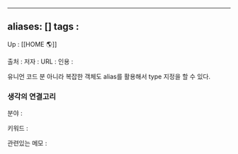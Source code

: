 
---
aliases: []
tags : 
---
Up : [[HOME 🌎]]

출처 :
저자 :
URL : 
인용 : 

유니언 코드 분 아니라 복잡한 객체도 alias를 활용해서 type 지정을 할 수 있다.


### 생각의 연결고리
분야 :

키워드 :

관련있는 메모 : 
